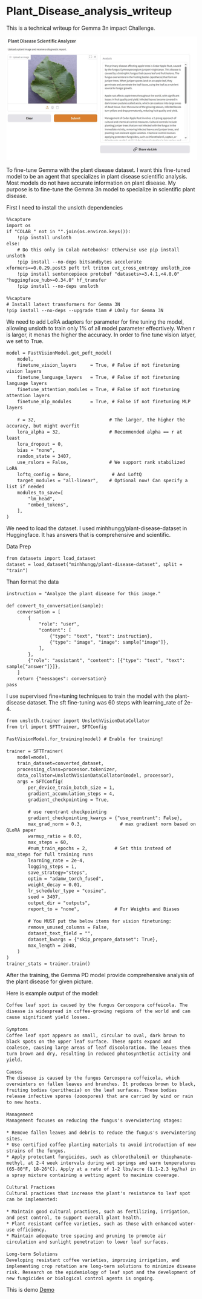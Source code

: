 # Plant_Disease_analysis_writeup
This is a technical writeup for Gemma 3n impact Challenge.

![Plant Disease scientific analyzer.JPG](https://github.com/tomtyiu/Plant_Disease_analysis_writeup/blob/main/Plant%20Disease%20scientific%20analyzer.JPG?raw=true)


To fine-tune Gemma with the plant disease dataset. I want this fine-tuned model to be an agent that specializes in plant disease scientific analysis. Most models do not have accurate information on plant disease.  My purpose is to fine-tune the Gemma 3n model to specialize in scientific plant disease.

First I need to install the unsloth dependencies
```
%%capture
import os
if "COLAB_" not in "".join(os.environ.keys()):
    !pip install unsloth
else:
    # Do this only in Colab notebooks! Otherwise use pip install unsloth
    !pip install --no-deps bitsandbytes accelerate xformers==0.0.29.post3 peft trl triton cut_cross_entropy unsloth_zoo
    !pip install sentencepiece protobuf "datasets>=3.4.1,<4.0.0" "huggingface_hub>=0.34.0" hf_transfer
    !pip install --no-deps unsloth

%%capture
# Install latest transformers for Gemma 3N
!pip install --no-deps --upgrade timm # LOnly for Gemma 3N
```
We need to add LoRA adapters for parameter for fine tuning the model, allowing unsloth to train only 1% of all model parameter effecrtively.  When r is larger, it menas the higher the accuracy.   In order to fine tune vision latyer, we set to True.
```
model = FastVisionModel.get_peft_model(
    model,
    finetune_vision_layers     = True, # False if not finetuning vision layers
    finetune_language_layers   = True, # False if not finetuning language layers
    finetune_attention_modules = True, # False if not finetuning attention layers
    finetune_mlp_modules       = True, # False if not finetuning MLP layers

    r = 32,                           # The larger, the higher the accuracy, but might overfit
    lora_alpha = 32,                  # Recommended alpha == r at least
    lora_dropout = 0,
    bias = "none",
    random_state = 3407,
    use_rslora = False,               # We support rank stabilized LoRA
    loftq_config = None,               # And LoftQ
    target_modules = "all-linear",    # Optional now! Can specify a list if needed
    modules_to_save=[
        "lm_head",
        "embed_tokens",
    ],
)
```

We need to load the dataset.  I used minhhungg/plant-disease-dataset in Huggingface.  It has answers that is comprehensive and scientific.

Data Prep
```
from datasets import load_dataset
dataset = load_dataset("minhhungg/plant-disease-dataset", split = "train")
```

Than format the data
```
instruction = "Analyze the plant disease for this image."

def convert_to_conversation(sample):
    conversation = [
        {
            "role": "user",
            "content": [
                {"type": "text", "text": instruction},
                {"type": "image", "image": sample["image"]},
            ],
        },
        {"role": "assistant", "content": [{"type": "text", "text": sample["answer"]}]},
    ]
    return {"messages": conversation}
pass
```

I use supervised fine=tuning techniques to train the model with the plant-disease dataset.  The sft fine-tuning was 60 steps with learning_rate of 2e-4.

```
from unsloth.trainer import UnslothVisionDataCollator
from trl import SFTTrainer, SFTConfig

FastVisionModel.for_training(model) # Enable for training!

trainer = SFTTrainer(
    model=model,
    train_dataset=converted_dataset,
    processing_class=processor.tokenizer,
    data_collator=UnslothVisionDataCollator(model, processor),
    args = SFTConfig(
        per_device_train_batch_size = 1,
        gradient_accumulation_steps = 4,
        gradient_checkpointing = True,

        # use reentrant checkpointing
        gradient_checkpointing_kwargs = {"use_reentrant": False},
        max_grad_norm = 0.3,              # max gradient norm based on QLoRA paper
        warmup_ratio = 0.03,
        max_steps = 60,
        #num_train_epochs = 2,          # Set this instead of max_steps for full training runs
        learning_rate = 2e-4,
        logging_steps = 1,
        save_strategy="steps",
        optim = "adamw_torch_fused",
        weight_decay = 0.01,
        lr_scheduler_type = "cosine",
        seed = 3407,
        output_dir = "outputs",
        report_to = "none",             # For Weights and Biases

        # You MUST put the below items for vision finetuning:
        remove_unused_columns = False,
        dataset_text_field = "",
        dataset_kwargs = {"skip_prepare_dataset": True},
        max_length = 2048,
    )
)
trainer_stats = trainer.train()
```

After the training, the Gemma PD model provide comprehensive analysis of the plant disease for given picture.

Here is example output of the model:
```
Coffee leaf spot is caused by the fungus Cercospora coffeicola. The disease is widespread in coffee-growing regions of the world and can cause significant yield losses.

Symptoms
Coffee leaf spot appears as small, circular to oval, dark brown to black spots on the upper leaf surface. These spots expand and coalesce, causing large areas of leaf discoloration. The leaves then turn brown and dry, resulting in reduced photosynthetic activity and yield.

Causes
The disease is caused by the fungus Cercospora coffeicola, which overwinters on fallen leaves and branches. It produces brown to black, fruiting bodies (perithecia) on the leaf surfaces. These bodies release infective spores (zoospores) that are carried by wind or rain to new hosts.

Management
Management focuses on reducing the fungus's overwintering stages:

* Remove fallen leaves and debris to reduce the fungus's overwintering sites.
* Use certified coffee planting materials to avoid introduction of new strains of the fungus.
* Apply protectant fungicides, such as chlorothalonil or thiophanate-methyl, at 2-4 week intervals during wet springs and warm temperatures (65-80°F, 18-26°C). Apply at a rate of 1-2 lbs/acre (1.1-2.3 kg/ha) in a spray mixture containing a wetting agent to maximize coverage.

Cultural Practices
Cultural practices that increase the plant's resistance to leaf spot can be implemented:

* Maintain good cultural practices, such as fertilizing, irrigation, and pest control, to support overall plant health.
* Plant resistant coffee varieties, such as those with enhanced water-use efficiency.
* Maintain adequate tree spacing and pruning to promote air circulation and sunlight penetration to lower leaf surfaces.

Long-term Solutions
Developing resistant coffee varieties, improving irrigation, and implementing crop rotation are long-term solutions to minimize disease risk. Research on the epidemiology of leaf spot and the development of new fungicides or biological control agents is ongoing.
```

This is demo
[Demo](https://huggingface.co/spaces/legolasyiu/Gemma3N-challenge)



